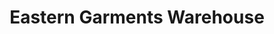 ---
title: "Eastern Garments Warehouse"
url: /karachi/eastern-garments-warehouse/
shop: wholesale
---